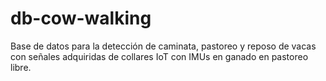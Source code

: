 # db-cow-walking
Base de datos para la detección de caminata, pastoreo y reposo de vacas con señales adquiridas de collares IoT con IMUs en ganado en pastoreo libre.
